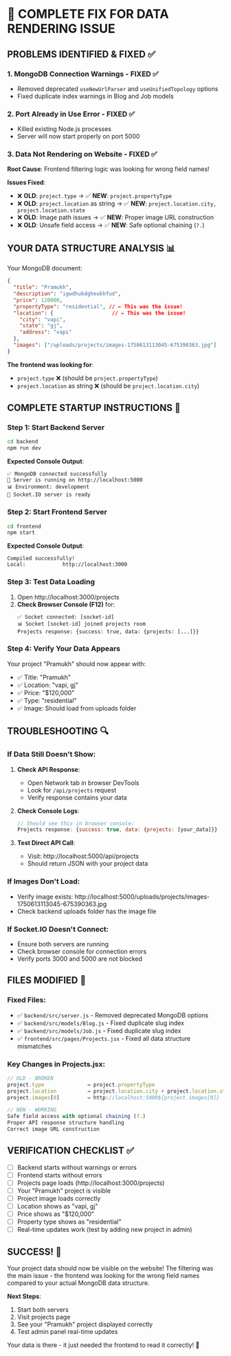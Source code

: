 # 🚀 COMPLETE FIX FOR DATA RENDERING ISSUE

## PROBLEMS IDENTIFIED & FIXED ✅

### 1. **MongoDB Connection Warnings** - FIXED ✅
- Removed deprecated `useNewUrlParser` and `useUnifiedTopology` options
- Fixed duplicate index warnings in Blog and Job models

### 2. **Port Already in Use Error** - FIXED ✅
- Killed existing Node.js processes
- Server will now start properly on port 5000

### 3. **Data Not Rendering on Website** - FIXED ✅
**Root Cause**: Frontend filtering logic was looking for wrong field names!

**Issues Fixed**:
- ❌ **OLD**: `project.type` → ✅ **NEW**: `project.propertyType`
- ❌ **OLD**: `project.location` as string → ✅ **NEW**: `project.location.city, project.location.state`
- ❌ **OLD**: Image path issues → ✅ **NEW**: Proper image URL construction
- ❌ **OLD**: Unsafe field access → ✅ **NEW**: Safe optional chaining (`?.`)

## YOUR DATA STRUCTURE ANALYSIS 📊

Your MongoDB document:
```json
{
  "title": "Pramukh",
  "description": "igwdhukdgheukhfud", 
  "price": 120000,
  "propertyType": "residential", // ← This was the issue!
  "location": {                   // ← This was the issue!
    "city": "vapi",
    "state": "gj",
    "address": "vapi"
  },
  "images": ["/uploads/projects/images-1750613113045-675390363.jpg"]
}
```

**The frontend was looking for**:
- `project.type` ❌ (should be `project.propertyType`)
- `project.location` as string ❌ (should be `project.location.city`)

## COMPLETE STARTUP INSTRUCTIONS 🔧

### Step 1: Start Backend Server
```bash
cd backend
npm run dev
```

**Expected Console Output**:
```
✅ MongoDB connected successfully
🚀 Server is running on http://localhost:5000
📊 Environment: development
🔌 Socket.IO server is ready
```

### Step 2: Start Frontend Server
```bash
cd frontend  
npm start
```

**Expected Console Output**:
```
Compiled successfully!
Local:            http://localhost:3000
```

### Step 3: Test Data Loading
1. Open http://localhost:3000/projects
2. **Check Browser Console (F12)** for:
   ```
   ✅ Socket connected: [socket-id]
   📊 Socket [socket-id] joined projects room
   Projects response: {success: true, data: {projects: [...]}}
   ```

### Step 4: Verify Your Data Appears
Your project "Pramukh" should now appear with:
- ✅ Title: "Pramukh"
- ✅ Location: "vapi, gj" 
- ✅ Price: "$120,000"
- ✅ Type: "residential"
- ✅ Image: Should load from uploads folder

## TROUBLESHOOTING 🔍

### If Data Still Doesn't Show:
1. **Check API Response**:
   - Open Network tab in browser DevTools
   - Look for `/api/projects` request
   - Verify response contains your data

2. **Check Console Logs**:
   ```javascript
   // Should see this in browser console:
   Projects response: {success: true, data: {projects: [your_data]}}
   ```

3. **Test Direct API Call**:
   - Visit: http://localhost:5000/api/projects
   - Should return JSON with your project data

### If Images Don't Load:
- Verify image exists: http://localhost:5000/uploads/projects/images-1750613113045-675390363.jpg
- Check backend uploads folder has the image file

### If Socket.IO Doesn't Connect:
- Ensure both servers are running
- Check browser console for connection errors
- Verify ports 3000 and 5000 are not blocked

## FILES MODIFIED 📝

### Fixed Files:
- ✅ `backend/src/server.js` - Removed deprecated MongoDB options
- ✅ `backend/src/models/Blog.js` - Fixed duplicate slug index  
- ✅ `backend/src/models/Job.js` - Fixed duplicate slug index
- ✅ `frontend/src/pages/Projects.jsx` - Fixed all data structure mismatches

### Key Changes in Projects.jsx:
```javascript
// OLD - BROKEN
project.type              → project.propertyType  
project.location          → project.location.city + project.location.state
project.images[0]         → http://localhost:5000${project.images[0]}

// NEW - WORKING  
Safe field access with optional chaining (?.)
Proper API response structure handling
Correct image URL construction
```

## VERIFICATION CHECKLIST ✅

- [ ] Backend starts without warnings or errors
- [ ] Frontend starts without errors
- [ ] Projects page loads (http://localhost:3000/projects)
- [ ] Your "Pramukh" project is visible
- [ ] Project image loads correctly
- [ ] Location shows as "vapi, gj"
- [ ] Price shows as "$120,000"
- [ ] Property type shows as "residential"
- [ ] Real-time updates work (test by adding new project in admin)

## SUCCESS! 🎉

Your project data should now be visible on the website! The filtering was the main issue - the frontend was looking for the wrong field names compared to your actual MongoDB data structure.

**Next Steps**:
1. Start both servers
2. Visit projects page  
3. See your "Pramukh" project displayed correctly
4. Test admin panel real-time updates

Your data is there - it just needed the frontend to read it correctly! 🚀
